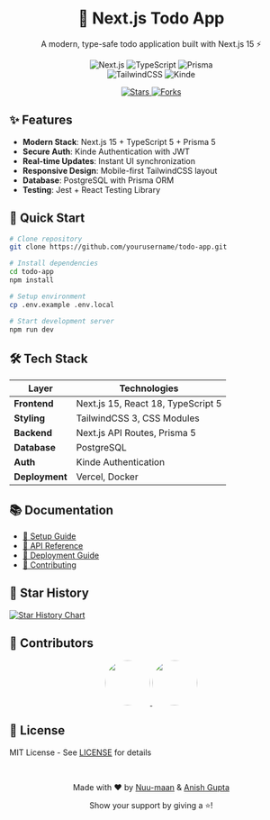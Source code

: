 <div align="center">
  <h1>📝 Next.js Todo App</h1>
  <p>A modern, type-safe todo application built with Next.js 15 ⚡</p>

  <div>
    <img src="https://img.shields.io/badge/Next.js-15-black?style=for-the-badge&logo=next.js" alt="Next.js" />
    <img src="https://img.shields.io/badge/TypeScript-5-blue?style=for-the-badge&logo=typescript" alt="TypeScript" />
    <img src="https://img.shields.io/badge/Prisma-5-purple?style=for-the-badge&logo=prisma" alt="Prisma" />
    <br/>
    <img src="https://img.shields.io/badge/TailwindCSS-3-cyan?style=for-the-badge&logo=tailwind-css" alt="TailwindCSS" />
    <img src="https://img.shields.io/badge/Kinde-Auth-orange?style=for-the-badge&logo=auth0" alt="Kinde" />
  </div>

  <p>
    <a href="https://github.com/yourusername/todo-app/stargazers">
      <img src="https://img.shields.io/github/stars/yourusername/todo-app?style=social&logo=github" alt="Stars" />
    </a>
    <a href="https://github.com/yourusername/todo-app/network/members">
      <img src="https://img.shields.io/github/forks/yourusername/todo-app?style=social&logo=github" alt="Forks" />
    </a>
  </p>
</div>

## ✨ Features

- **Modern Stack**: Next.js 15 + TypeScript 5 + Prisma 5
- **Secure Auth**: Kinde Authentication with JWT
- **Real-time Updates**: Instant UI synchronization
- **Responsive Design**: Mobile-first TailwindCSS layout
- **Database**: PostgreSQL with Prisma ORM
- **Testing**: Jest + React Testing Library

## 🚀 Quick Start

```bash
# Clone repository
git clone https://github.com/yourusername/todo-app.git

# Install dependencies
cd todo-app
npm install

# Setup environment
cp .env.example .env.local

# Start development server
npm run dev
```
## 🛠️ Tech Stack

<div align="center">

| Layer          | Technologies                                                                 |
|----------------|-----------------------------------------------------------------------------|
| **Frontend**   | Next.js 15, React 18, TypeScript 5                                          |
| **Styling**    | TailwindCSS 3, CSS Modules                                                  |
| **Backend**    | Next.js API Routes, Prisma 5                                                |
| **Database**   | PostgreSQL                                                                  |
| **Auth**       | Kinde Authentication                                                        |
| **Deployment** | Vercel, Docker                                                              |

</div>

## 📚 Documentation

- [📘 Setup Guide](docs/SETUP.md)
- [🔧 API Reference](docs/API.md)
- [🚀 Deployment Guide](docs/DEPLOYMENT.md)
- [🤝 Contributing](docs/CONTRIBUTING.md)

## 🌟 Star History

[![Star History Chart](https://api.star-history.com/svg?repos=yourusername/todo-app&type=Date)](https://star-history.com/#yourusername/todo-app&Date)

## 🤝 Contributors

<div align="center">
  <a href="https://github.com/nuu-maan">
    <img src="https://avatars.githubusercontent.com/u/12345678?v=4" width="80" style="border-radius:50%"/>
  </a>
  <a href="https://github.com/anisvsc">
    <img src="https://avatars.githubusercontent.com/u/87654321?v=4" width="80" style="border-radius:50%"/>
  </a>
</div>

## 📝 License

MIT License - See [LICENSE](LICENSE) for details

<div align="center">
  <br/>
  <p>Made with ❤️ by <a href="https://github.com/nuu-maan">Nuu-maan</a> & <a href="https://github.com/anisvsc">Anish Gupta</a></p>
  <p>Show your support by giving a ⭐️!</p>
</div>

